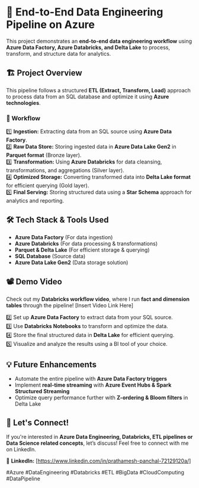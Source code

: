 # 🚀 End-to-End Data Engineering Pipeline on Azure  

This project demonstrates an **end-to-end data engineering workflow** using **Azure Data Factory, Azure Databricks, and Delta Lake** to process, transform, and structure data for analytics.  

## 🏗️ **Project Overview**  
This pipeline follows a structured **ETL (Extract, Transform, Load)** approach to process data from an SQL database and optimize it using **Azure technologies**.  

### **🔹 Workflow**  
1️⃣ **Ingestion:** Extracting data from an SQL source using **Azure Data Factory**.  
2️⃣ **Raw Data Store:** Storing ingested data in **Azure Data Lake Gen2** in **Parquet format** (Bronze layer).  
3️⃣ **Transformation:** Using **Azure Databricks** for data cleansing, transformations, and aggregations (Silver layer).  
4️⃣ **Optimized Storage:** Converting transformed data into **Delta Lake format** for efficient querying (Gold layer).  
5️⃣ **Final Serving:** Storing structured data using a **Star Schema** approach for analytics and reporting.  

## 🛠️ **Tech Stack & Tools Used**  
- **Azure Data Factory** (For data ingestion)  
- **Azure Databricks** (For data processing & transformations)  
- **Parquet & Delta Lake** (For efficient storage & querying)  
- **SQL Database** (Source data)  
- **Azure Data Lake Gen2** (Data storage solution)  

## 📽️ **Demo Video**  
Check out my **Databricks workflow video**, where I run **fact and dimension tables** through the pipeline! [Insert Video Link Here]  

2️⃣ Set up **Azure Data Factory** to extract data from your SQL source.  
3️⃣ Use **Databricks Notebooks** to transform and optimize the data.  
4️⃣ Store the final structured data in **Delta Lake** for efficient querying.  
5️⃣ Visualize and analyze the results using a BI tool of your choice.  

## 💡 **Future Enhancements**  
- Automate the entire pipeline with **Azure Data Factory triggers**  
- Implement **real-time streaming** with **Azure Event Hubs & Spark Structured Streaming**  
- Optimize query performance further with **Z-ordering & Bloom filters** in Delta Lake  

## 🤝 **Let's Connect!**  
If you're interested in **Azure Data Engineering, Databricks, ETL pipelines or Data Science related concepts**, let’s discuss! Feel free to connect with me on LinkedIn.  

📌 **LinkedIn:** [https://www.linkedin.com/in/prathamesh-panchal-72129120a/]

#Azure #DataEngineering #Databricks #ETL #BigData #CloudComputing #DataPipeline  
